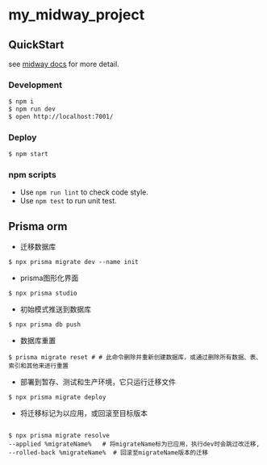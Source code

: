 # my_midway_project

## QuickStart

<!-- add docs here for user -->

see [midway docs][midway] for more detail.

### Development

```bash
$ npm i
$ npm run dev
$ open http://localhost:7001/
```

### Deploy

```bash
$ npm start
```

### npm scripts

- Use `npm run lint` to check code style.
- Use `npm test` to run unit test.


[midway]: https://midwayjs.org



## Prisma orm

- 迁移数据库
```
$ npx prisma migrate dev --name init
```

- prisma图形化界面

```
$ npx prisma studio
```

- 初始模式推送到数据库

```
$ npx prisma db push
```

- 数据库重置

```
$ prisma migrate reset # # 此命令删除并重新创建数据库，或通过删除所有数据、表、索引和其他来进行重置

```

- 部署到暂存、测试和生产环境，它只运行迁移文件

```
$ npx prisma migrate deploy
```

- 将迁移标记为以应用，或回滚至目标版本

```

$ npx prisma migrate resolve 
--applied %migrateName%   # 将migrateName标为已应用，执行dev时会跳过改迁移, 
--rolled-back %migrateName%  # 回滚至migrateName版本的迁移
```
